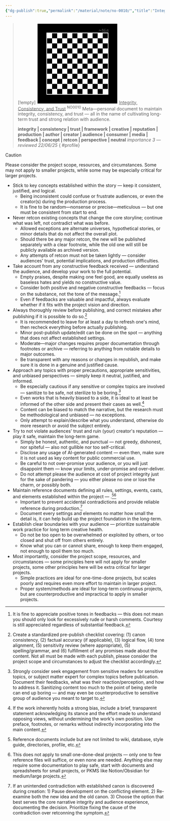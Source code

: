 ```yaml
---
{"dg-publish":true,"permalink":"/material/note/no-0010/","title":"Integrity, Consistency, and Trust","tags":["-note","-meta","-personal"]}
---
```


>[!empty]
> ![RESOURCE/ASSET/OTHER/PlaceholderIcon.png|icon](/img/user/RESOURCE/ASSET/OTHER/PlaceholderIcon.png) <u class="title">Integrity, Consistency, and Trust</u> <sup class="title">NO0010</sup> <b class="title"> </b>
> Meta—personal document to maintain integrity, consistency, and trust — all in the name of cultivating long-term trust and strong relation with audience.
> 
> <b>integrity | consistency | trust | framework | creative | reputation | production | author | creator | audience | consumer | media | feedback | concept | retcon | perspective | neutral</b>
> <i class="small">importance 3 — reviewed 22/06/25</i>
{ #profile}


>[!caution]
> Please consider the project scope, resources, and circumstances. Some may not apply to smaller projects, while some may be especially critical for larger projects.

- Stick to key concepts established within the story — keep it consistent, justified, and logical.
	- Being inconsistent could confuse or frustrate audiences, or even the creator(s) during the production process.
	- It is fine to be random—nonsense or precise—meticulous — but one must be consistent from start to end.
- Never retcon existing concepts that change the core storyline; continue what was left, not contradict what was before.
	- Allowed exceptions are alternate universes, hypothetical stories, or minor details that do not affect the overall plot.
	- Should there be any major retcon, the new will be published separately with a clear footnote, while the old one will still be publicly available as archived version.
	- Any attempts of retcon must not be taken lightly — consider audiences' trust, potential implications, and production difficulties.
- Take account from any constructive feedback received — understand the audience, and develop your work to the full potential.
	- Empty praises, despite making one feel good, are equally useless as baseless hates and yields no constructive value.
	- Consider both positive and negative constructive feedbacks — focus on the substance, not the tone of the message.[^6]
	- Even if feedbacks are valuable and impactful, always evaluate whether if it fits with the project vision and direction.
- Always thoroughly review before publishing, and correct mistakes after publishing if it is possible to do so.[^3]
	- It is recommended to leave for at least a day to refresh one's mind, then recheck everything before actually publishing.
	- Minor post-publish update/edit can be done on the spot — anything that does not affect established settings.
	- Moderate—major changes requires proper documentation through footnotes or archive — referring to anything from notable details to major outcomes.
	- Be transparent with any reasons or changes in republish, and make sure it is done in a genuine and justified cause.
- Approach any topics with proper precautions, appropriate sensitivities, and unbiased perspectives — simply keep it neutral, justified, and informed.
	- Be especially cautious if any sensitive or complex topics are involved — sanitize to be safe, not sterilize to be boring.[^4]
	- Even works that is heavily biased to a side, it is ideal to at least be informed of the other side and present their cases as well.[^5]
	- Content can be biased to match the narrative, but the research must be methodological and unbiased — no exceptions.
	- Only attempt to explain/describe what you understand, otherwise do more research or avoid the subject entirely.
- ​Try to not violate audiences' trust and ruin (your) creator's reputation — play it safe, maintain the long-term game.
	- Simply be honest, authentic, and punctual — not greedy, dishonest, nor spiteful — also not gullible nor too self-critical.
	- Disclose any usage of AI-generated content — even then, make sure it is not used as key content for public commercial use.
	- Be careful to not over-promise your audience, or you will just disappoint them — know your limits, under-promise and over-deliver.
	- Do not attempt please the audience at cost of project integrity just for the sake of pandering — you either please no one or lose the charm, or possibly both.
- Maintain reference documents defining all rules, settings, events, casts, and elements established within the project — .[^2][^7]
	- Important to prevent accidental contradictions and provide reliable reference during production.[^1]
	- Document every settings and elements no matter how small the detail is, it can help build up the project foundation in the long-term.
- Establish clear boundaries with your audience — prioritize sustainable work practice for long term creative health.
	- Do not be too open to be overwhelmed or exploited by others, or too closed and shut off from others entirely.
	- Know what you can or cannot share, enough to keep them engaged, not enough to spoil them too much.
- Most importantly, consider the project scope, resources, and circumstances — some principles here will not apply for smaller projects, some other principles here will be extra critical for larger projects.
	- Simple practices are ideal for one-time-done projects, but scales poorly and requires even more effort to maintain in larger project.
	- Proper system/methods are ideal for long-term continuous projects, but are counterproductive and impractical to apply in smaller projects.

[^1]: If an unintended contradiction with established canon is discovered during creation: 1) Pause development on the conflicting element. 2) Re-examine both the new idea and the old canon. 3) Choose the option that best serves the core narrative integrity and audience experience, documenting the decision. Prioritize fixing the cause of the contradiction over retconning the symptom.

[^2]: Reference documents include but are not limited to wiki, database, style guide, directories, profile, etc.

[^3]: Create a standardized pre-publish checklist covering: (1) canon consistency, (2) factual accuracy (if applicable), (3) logical flow, (4) tone alignment, (5) sensitivity review (where appropriate), (5) spelling/grammar, and (6) fulfillment of any promises made about the content. Not all must be made with each publish, please consider the project scope and circumstances to adjust the checklist accordingly.

[^4]: Strongly consider seek engagement from sensitive readers for sensitive topics, or subject matter expert for complex topics before publication. Document their feedbacks, what was their reaction/perception, and how to address it. Sanitizing content too much to the point of being sterile can end up boring — and may even be counterproductive to sensitive group of audience you meant to target to.

[^5]: If the work inherently holds a strong bias, include a brief, transparent statement acknowledging its stance and the effort made to understand opposing views, without undermining the work's own position. Use preface, footnotes, or remarks without indirectly incorporating into the main content.

[^6]: It is fine to appreciate positive tones in feedbacks — this does not mean you should only look for excessively rude or harsh comments. Courtesy is still appreciated regardless of substantial feedback.

[^7]: This does not apply to small one-done-deal projects — only one to few reference files will suffice, or even none are needed. Anything else may require some documentation to play safe, start with documents and spreadsheets for small projects, or PKMS like Notion/Obsidian for medium/large projects.
